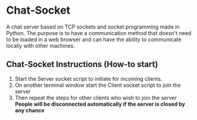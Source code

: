 # Chat-Socket
A chat server based on TCP sockets and socket programming made in Python. The purpose is to have a communication method that doesn't need to be loaded in a web browser and can have the ability to communicate locally with other machines.
## Chat-Socket Instructions (How-to start)
1. Start the Server socket script to initiate for incoming clients.
2. On another terminal window start the Client socket script to join the server
3. Then repeat the steps for other clients who wish to join the server
**People will be disconnected automatically if the server is closed by any chance**
